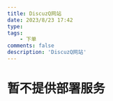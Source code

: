 ```yaml
---
title: DiscuzQ网站
date: 2023/8/23 17:42
type: 
tags: 
    - 下单
comments: false
description: 'DiscuzQ网站'
---
```

# 暂不提供部署服务
